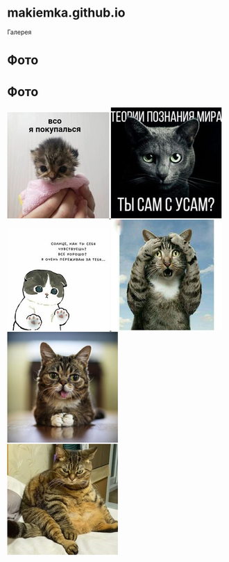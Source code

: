# makiemka.github.io
<html lang="ru">
<head>
<meta charset="UTF-8">
<meta name="viewport" content="
width=device-width, initial-scale=1">
Галерея
<link rel="stylesheet" type="text/css" href="css/css.css">
</head>
<body>
<main class="main">
<h1 class="heading">Фото</h1>
<div class="gallery">
  <h1 class="heading">Фото</h1>
  <a target="_blank" href="img/1.jpg">
    <img src="img/1.jpg">
  </a>
  <a target="_blank" href="img/2.jpg">
    <img src="img/2.jpg">
  </a>
  <a target="_blank" href="img/3.jpg">
    <img src="img/3.jpg">
  </a>
    <a target="_blank" href="img/4.jpg">
    <img src="img/4.jpg">
  </a>
  <a target="_blank" href="img/5.jpg">
    <img src="img/5.jpg">
  </a>
  <a target="_blank" href="img/6.jpg">
    <img src="img/6.jpg">
  </body>
  </a>
</div>

